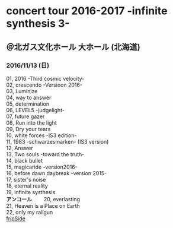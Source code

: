 # concert tour 2016-2017 -infinite synthesis 3-     
## ＠北ガス文化ホール 大ホール (北海道)   
### 2016/11/13 (日)    
   
   
01, 2016 -Third cosmic velocity-    
02, crescendo -Versioon 2016-   
03, Luminize   
04, way to answer    
05, determination    
06, LEVEL5 -judgelight-    
07, future gazer   
08, Run into the light   
09, Dry your tears    
10, white forces -IS3 edition-    
11, 1983 -schwarzesmarken- (IS3 version)   
12, Answer   
13, Two souls -toward the truth-   
14, black bullet   
15, magicaride -version2016-    
16, before dawn daybreak -version 2015-    
17, sister's noise    
18, eternal reality    
19, infinite systhesis   
**アンコール**　　
20, everlasting   
21, Heaven is a Place on Earth   
22, only my railgun   
[fripSide](http://fripside.net)    
